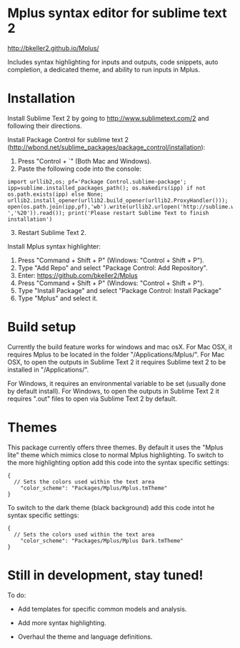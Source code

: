 Mplus syntax editor for sublime text 2
==============

http://bkeller2.github.io/Mplus/

Includes syntax highlighting for inputs and outputs, code snippets, auto completion, a dedicated theme, and ability to run inputs in Mplus.

# Installation #

Install Sublime Text 2 by going to http://www.sublimetext.com/2 and following their directions.

Install Package Control for sublime text 2 (http://wbond.net/sublime_packages/package_control/installation):
1. Press "Control + `" (Both Mac and Windows).
2. Paste the following code into the console:

```
import urllib2,os; pf='Package Control.sublime-package'; ipp=sublime.installed_packages_path(); os.makedirs(ipp) if not os.path.exists(ipp) else None; urllib2.install_opener(urllib2.build_opener(urllib2.ProxyHandler())); open(os.path.join(ipp,pf),'wb').write(urllib2.urlopen('http://sublime.wbond.net/'+pf.replace(' ','%20')).read()); print('Please restart Sublime Text to finish installation')
```

3. Restart Sublime Text 2.

Install Mplus syntax highlighter:
1. Press "Command + Shift + P" (Windows: "Control + Shift + P").
2. Type "Add Repo" and select "Package Control: Add Repository".
3. Enter: https://github.com/bkeller2/Mplus
4. Press "Command + Shift + P" (Windows: "Control + Shift + P").
5. Type "Install Package" and select "Package Control: Install Package"
6. Type "Mplus" and select it.

# Build setup #
Currently the build feature works for windows and mac osX.
For Mac OSX, it requires Mplus to be located in the folder "/Applications/Mplus/".
For Mac OSX, to open the outputs in Sublime Text 2 it requires Sublime text 2 to be installed in "/Applications/".

For Windows, it requires an environmental variable to be set (usually done by default install).
For Windows, to open the outputs in Sublime Text 2 it requires ".out" files to open via Sublime Text 2 by default.

# Themes #

This package currently offers three themes. By default it uses the "Mplus lite" theme which mimics close to normal Mplus highlighting. 
To switch to the more highlighting option add this code into the syntax specific settings:

```
{
  // Sets the colors used within the text area
	"color_scheme": "Packages/Mplus/Mplus.tmTheme"
}
```
To switch to the dark theme (black background) add this code intot he syntax specific settings:
```
{
  // Sets the colors used within the text area
	"color_scheme": "Packages/Mplus/Mplus Dark.tmTheme"
}
```

# Still in development, stay tuned! #
To do:

* Add templates for specific common models and analysis.

* Add more syntax highlighting.

* Overhaul the theme and language definitions.

